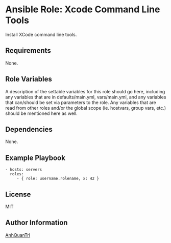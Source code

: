 # Ansible Role: Xcode Command Line Tools

Install XCode command line tools.

## Requirements

None.

## Role Variables

A description of the settable variables for this role should go here, including any variables that are in defaults/main.yml, vars/main.yml, and any variables that can/should be set via parameters to the role. Any variables that are read from other roles and/or the global scope (ie. hostvars, group vars, etc.) should be mentioned here as well.

## Dependencies

None.

## Example Playbook

    - hosts: servers
      roles:
         - { role: username.rolename, x: 42 }

## License

MIT

## Author Information

[AnhQuanTrl](https://github.com/AnhQuanTrl)
